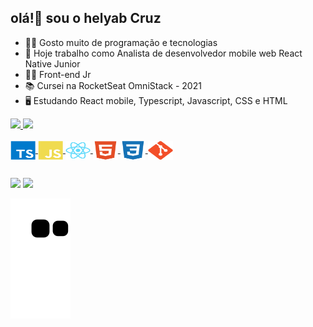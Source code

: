 ## olá!👋 sou o helyab Cruz  
- 👨‍💻 Gosto muito de programação e tecnologias
- 💼 Hoje trabalho como Analista de desenvolvedor mobile web React Native Junior 
- 👨‍💻 Front-end Jr
- 📚 Cursei na RocketSeat OmniStack - 2021
- 🖥️ Estudando React mobile, Typescript, Javascript, CSS e HTML


<div>
  <a href="https://github.com/Eliabesilva317">
  <img height="180em" src="https://github-readme-stats.vercel.app/api?username=Eliabesilva317&show_icons=trur&theme=dark&include_all_commits=true&count_private=true"/>
  <img height="180em" src="https://github-readme-stats.vercel.app/api/top-langs/?username=Eliabesilva317&layout=compact&langs_count=7&theme=dark"/>
</div>
  
<div style="display: inline_block"><br>
   <img align="center" alt="Eliabe-Ts" height="30" width="40" src="https://raw.githubusercontent.com/devicons/devicon/master/icons/typescript/typescript-plain.svg">
  <img align="center" alt="Eliabe-Js" height="30" width="40" src="https://raw.githubusercontent.com/devicons/devicon/master/icons/javascript/javascript-plain.svg">
  <img align="center" alt="Eliabe-React" height="30" width="40" src="https://raw.githubusercontent.com/devicons/devicon/master/icons/react/react-original.svg">
  <img align="center" alt="Eliabe-HTML" height="30" width="40" src="https://raw.githubusercontent.com/devicons/devicon/master/icons/html5/html5-plain.svg">
  <img align="center" alt="Eliabe-CSS" height="30" width="40" src="https://raw.githubusercontent.com/devicons/devicon/master/icons/css3/css3-plain.svg">
  <img align="center" alt="Eliabe-CSS" height="30" width="40" src="https://raw.githubusercontent.com/devicons/devicon/master/icons/git/git-plain.svg">
  </ div> 
  
  ##
  
  <div>
  
   <a href="https://www.linkedin.com/in/eliabecruzsilva/" target="_blank"><img src="https://img.shields.io/badge/-LinkedIn-%230077B5?style=for-the-badge&logo=linkedin&logoColor=white" target="_blank"></a> 
  <a href="https://t.me/eliabesilva317"><img src="https://img.shields.io/badge/Telegram-2CA5E0?style=for-the-badge&logo=telegram&logoColor=white" target="_blank"></a>
    
 ![Snake animation](https://github.com/Eliabesilva317/Eliabesilva317/blob/output/github-contribution-grid-snake.svg)
  
    
  </div>
